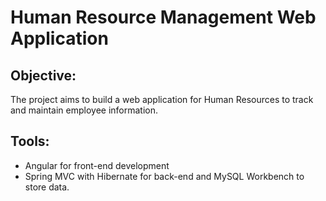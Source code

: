 # Human Resource Management Web Application

## Objective: 
The project aims to build a web application for Human Resources to track and maintain employee information. 

## Tools:
- Angular for front-end development 
- Spring MVC with Hibernate for back-end and MySQL Workbench to store data. 
